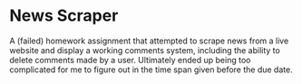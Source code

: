# News Scraper

A (failed) homework assignment that attempted to scrape news from a live website and display a working comments system, including the ability to delete comments made by a user. Ultimately ended up being too complicated for me to figure out in the time span given before the due date.
